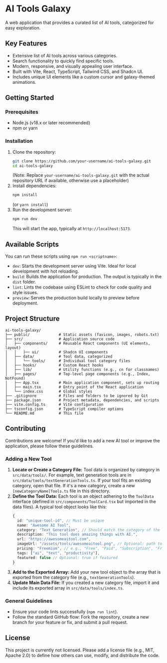 # AI Tools Galaxy

A web application that provides a curated list of AI tools, categorized for easy exploration.

## Key Features

- Extensive list of AI tools across various categories.
- Search functionality to quickly find specific tools.
- Modern, responsive, and visually appealing user interface.
- Built with Vite, React, TypeScript, Tailwind CSS, and Shadcn UI.
- Includes unique UI elements like a custom cursor and galaxy-themed animations.

## Getting Started

### Prerequisites

- Node.js (v18.x or later recommended)
- npm or yarn

### Installation

1. Clone the repository:
   ```bash
   git clone https://github.com/your-username/ai-tools-galaxy.git
   cd ai-tools-galaxy
   ```
   (Note: Replace `your-username/ai-tools-galaxy.git` with the actual repository URL if available, otherwise use a placeholder)
2. Install dependencies:
   ```bash
   npm install
   ```
   (or `yarn install`)
3. Run the development server:
   ```bash
   npm run dev
   ```
   This will start the app, typically at `http://localhost:5173`.

## Available Scripts

You can run these scripts using `npm run <scriptname>`:

- `dev`: Starts the development server using Vite. Ideal for local development with hot reloading.
- `build`: Builds the application for production. The output is typically in the `dist` folder.
- `lint`: Lints the codebase using ESLint to check for code quality and style issues.
- `preview`: Serves the production build locally to preview before deployment.

## Project Structure

```
ai-tools-galaxy/
├── public/             # Static assets (favicon, images, robots.txt)
├── src/                # Application source code
│   ├── components/     # Reusable React components (UI elements, layout)
│   │   ├── ui/         # Shadcn UI components
│   ├── data/           # Tool data, categorized
│   │   └── tools/      # Individual tool category files
│   ├── hooks/          # Custom React hooks
│   ├── lib/            # Utility functions (e.g., cn for classnames)
│   ├── pages/          # Top-level page components (e.g., Index, NotFound)
│   ├── App.tsx         # Main application component, sets up routing
│   ├── main.tsx        # Entry point of the React application
│   └── index.css       # Global styles
├── .gitignore          # Files and folders to be ignored by Git
├── package.json        # Project metadata, dependencies, and scripts
├── vite.config.ts      # Vite configuration
├── tsconfig.json       # TypeScript compiler options
└── README.md           # This file
```

## Contributing

Contributions are welcome! If you'd like to add a new AI tool or improve the application, please follow these guidelines.

### Adding a New Tool

1.  **Locate or Create a Category File:** Tool data is organized by category in `src/data/tools/`. For example, text generation tools are in `src/data/tools/textGenerationTools.ts`. If your tool fits an existing category, open that file. If it's a new category, create a new `[newCategoryName]Tools.ts` file in this directory.
2.  **Define the Tool Data:** Each tool is an object adhering to the `ToolData` interface (defined in `src/components/ToolCard.tsx` but imported in the data files). A typical tool object looks like this:
    ```typescript
    {
      id: "unique-tool-id", // Must be unique
      name: "Awesome AI Tool",
      category: "Text Generation", // Should match the category of the file
      description: "This tool does amazing things with AI.",
      url: "https://awesomeaitool.com",
      imageUrl: "/assets/tools/awesomeaitool.png", // Optional: path to logo in public/assets/tools/ or use placeholder
      pricing: "Freemium", // e.g., "Free", "Paid", "Subscription", "Freemium"
      tags: ["ai", "text", "productivity"],
      featured: false // Optional: true if featured
    }
    ```
3.  **Add to the Exported Array:** Add your new tool object to the array that is exported from the category file (e.g., `textGenerationTools`).
4.  **Update Main Data File:** If you created a new category file, import it and include its exported array in `src/data/tools/index.ts`.

### General Guidelines

-   Ensure your code lints successfully (`npm run lint`).
-   Follow the standard GitHub flow: Fork the repository, create a new branch for your feature or fix, and submit a pull request.

## License

This project is currently not licensed. Please add a license file (e.g., MIT, Apache 2.0) to define how others can use, modify, and distribute the code.
